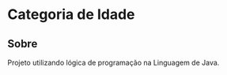 <h1>Categoria de Idade</h1>

<h2>Sobre</h2>
<p>Projeto utilizando lógica de programação na Linguagem de Java.</p>
